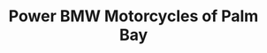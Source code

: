 ---
title: "Power BMW Motorcycles of Palm Bay"
url: /palm-bay/power-bmw-motorcycles-of-palm-bay/
shop: motorcycle
---